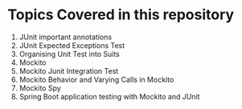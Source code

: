 # Topics Covered in this repository
1) JUnit important annotations
2) JUnit Expected Exceptions Test
3) Organising Unit Test into Suits
4) Mockito 
5) Mockito Junit Integration Test
6) Mockito Behavior and Varying Calls in Mockito
7) Mockito Spy
8) Spring Boot application testing with Mockito and JUnit
